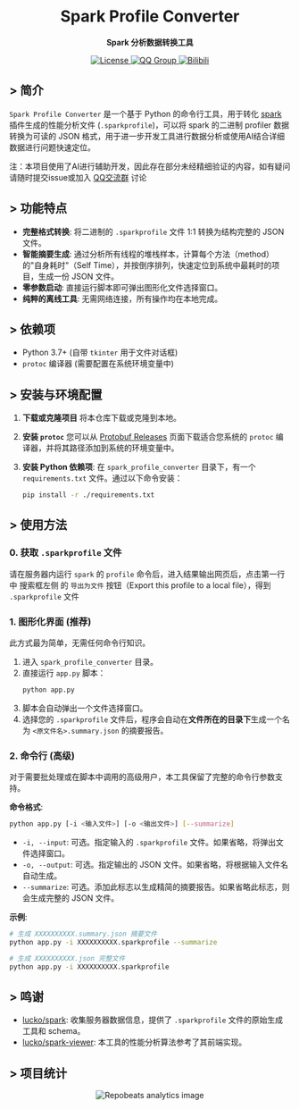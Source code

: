 <h1 align="center">Spark Profile Converter</h1>

<p align="center">
  <b>Spark 分析数据转换工具</b>
</p>
<p align="center">
    <a href="LICENSE">
        <img src="https://img.shields.io/badge/License-GPL--3.0-important?style=for-the-badge" alt="License">
    </a>
    <a href="https://qm.qq.com/q/Spt6kcvVwk">
        <img src="https://img.shields.io/badge/QQ-技术交流/反馈群-blue?style=for-the-badge" alt="QQ Group">
    </a>
    <a href="https://space.bilibili.com/288309681">
        <img src="https://img.shields.io/badge/bilibili-TianKong_y-pink?style=for-the-badge" alt="Bilibili">
    </a>
</p>

## > 简介
`Spark Profile Converter` 是一个基于 Python 的命令行工具，用于转化 [spark](https://github.com/lucko/spark) 插件生成的性能分析文件 (`.sparkprofile`)，可以将 spark 的二进制 profiler 数据转换为可读的 JSON 格式，用于进一步开发工具进行数据分析或使用AI结合详细数据进行问题快速定位。

注：本项目使用了AI进行辅助开发，因此存在部分未经精细验证的内容，如有疑问请随时提交issue或加入 [QQ交流群](https://qm.qq.com/q/Spt6kcvVwk) 讨论

## > 功能特点
*   **完整格式转换**: 将二进制的 `.sparkprofile` 文件 1:1 转换为结构完整的 JSON 文件。
*   **智能摘要生成**: 通过分析所有线程的堆栈样本，计算每个方法（method）的"自身耗时"（Self Time），并按倒序排列，快速定位到系统中最耗时的项目，生成一份 JSON 文件。
*   **零参数启动**: 直接运行脚本即可弹出图形化文件选择窗口。
*   **纯粹的离线工具**: 无需网络连接，所有操作均在本地完成。

## > 依赖项
*   Python 3.7+ (自带 `tkinter` 用于文件对话框)
*   `protoc` 编译器 (需要配置在系统环境变量中)

## > 安装与环境配置

1.  **下载或克隆项目**
    将本仓库下载或克隆到本地。

2.  **安装 `protoc`**
    您可以从 [Protobuf Releases](https://github.com/protocolbuffers/protobuf/releases) 页面下载适合您系统的 `protoc` 编译器，并将其路径添加到系统的环境变量中。

3.  **安装 Python 依赖项**:
    在 `spark_profile_converter` 目录下，有一个 `requirements.txt` 文件。通过以下命令安装：
    ```bash
    pip install -r ./requirements.txt
    ```

## > 使用方法

### 0. 获取 `.sparkprofile` 文件
请在服务器内运行 `spark` 的 `profile` 命令后，进入结果输出网页后，点击第一行中 搜索框左侧 的 `导出为文件` 按钮（Export this profile to a local file），得到 `.sparkprofile` 文件

### 1. 图形化界面 (推荐)

此方式最为简单，无需任何命令行知识。

1.  进入 `spark_profile_converter` 目录。
2.  直接运行 `app.py` 脚本：
    ```bash
    python app.py
    ```
3.  脚本会自动弹出一个文件选择窗口。
4.  选择您的 `.sparkprofile` 文件后，程序会自动在**文件所在的目录下**生成一个名为 `<原文件名>.summary.json` 的摘要报告。

### 2. 命令行 (高级)

对于需要批处理或在脚本中调用的高级用户，本工具保留了完整的命令行参数支持。

**命令格式**:
```bash
python app.py [-i <输入文件>] [-o <输出文件>] [--summarize]
```

- `-i, --input`: 可选。指定输入的 `.sparkprofile` 文件。如果省略，将弹出文件选择窗口。
- `-o, --output`: 可选。指定输出的 JSON 文件。如果省略，将根据输入文件名自动生成。
- `--summarize`: 可选。添加此标志以生成精简的摘要报告。如果省略此标志，则会生成完整的 JSON 文件。

**示例**:
```bash
# 生成 XXXXXXXXXX.summary.json 摘要文件
python app.py -i XXXXXXXXXX.sparkprofile --summarize

# 生成 XXXXXXXXXX.json 完整文件
python app.py -i XXXXXXXXXX.sparkprofile
```

## > 鸣谢
- [lucko/spark](https://github.com/lucko/spark): 收集服务器数据信息，提供了 `.sparkprofile` 文件的原始生成工具和 schema。
- [lucko/spark-viewer](https://github.com/lucko/spark-viewer): 本工具的性能分析算法参考了其前端实现。

## > 项目统计

<div align="center">

![Repobeats analytics image](https://repobeats.axiom.co/api/embed/d3cb317a2b0e2b4024822e5a3f426dc072673e7d.svg)

</div>